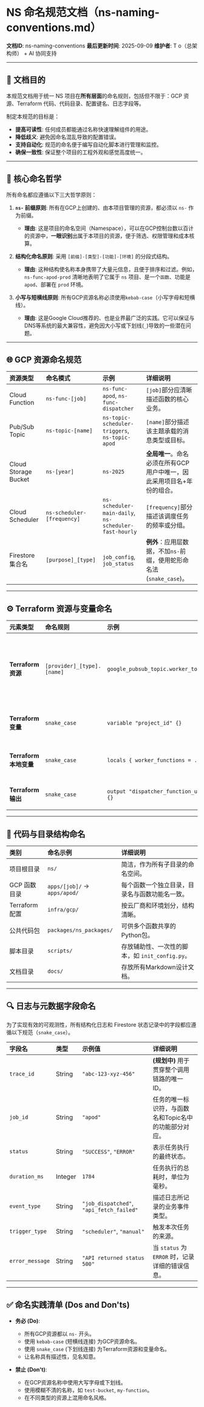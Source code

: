 # NS 命名规范文档（ns-naming-conventions.md）

**文档ID**: ns-naming-conventions
**最后更新时间**: 2025-09-09
**维护者**: T o（总架构师） + AI 协同支持

---

## 🎯 文档目的

本规范文档用于统一 NS 项目在**所有层面**的命名规则，包括但不限于：GCP 资源、Terraform 代码、代码目录、配置键名、日志字段等。

制定本规范的目标是：
* **提高可读性**: 任何成员都能通过名称快速理解组件的用途。
* **降低歧义**: 避免因命名混乱导致的配置错误。
* **支持自动化**: 规范的命名便于编写自动化脚本进行管理和监控。
* **确保一致性**: 保证整个项目的工程外观和感觉高度统一。

---

## 🧠 核心命名哲学

所有命名都应遵循以下三大哲学原则：

1.  **`ns-` 前缀原则**: 所有在GCP上创建的、由本项目管理的资源，都必须以 `ns-` 作为前缀。
    * **理由**: 这是项目的命名空间（Namespace），可以在GCP控制台数以百计的资源中，**一眼识别**出属于本项目的资源，便于筛选、权限管理和成本核算。

2.  **结构化命名原则**: 采用 `[前缀]-[类型]-[功能]-[环境]` 的分段式结构。
    * **理由**: 这种结构使名称本身携带了大量元信息，且便于排序和过滤。例如，`ns-func-apod-prod` 清晰地表明了它属于 `ns` 项目、是一个`函数`、功能是 `apod`、部署在 `prod` 环境。

3.  **小写与短横线原则**: 所有GCP资源名称必须使用`kebab-case`（小写字母和短横线）。
    * **理由**: 这是Google Cloud推荐的、也是业界最广泛的实践。它可以保证与DNS等系统的最大兼容性，避免因大小写或下划线(`_`)导致的一些潜在问题。

---

## 🌐 GCP 资源命名规范

| 资源类型 | 命名模式 | 示例 | 详细说明 |
| :--- | :--- | :--- | :--- |
| Cloud Function | `ns-func-[job]` | `ns-func-apod`, `ns-func-dispatcher` | `[job]`部分应清晰描述函数的核心业务。 |
| Pub/Sub Topic | `ns-topic-[name]` | `ns-topic-scheduler-triggers`, `ns-topic-apod` | `[name]`部分描述该主题承载的消息类型或目标。 |
| Cloud Storage Bucket| `ns-[year]` | `ns-2025` | **全局唯一**。命名必须在所有GCP用户中唯一，因此采用项目名+年份的组合。 |
| Cloud Scheduler | `ns-scheduler-[frequency]`| `ns-scheduler-main-daily`, `ns-scheduler-fast-hourly` | `[frequency]`部分描述该调度任务的频率或分组。|
| Firestore 集合名 | `[purpose]_[type]`| `job_config`, `job_status` | **例外**：应用层数据，不加`ns-`前缀，使用蛇形命名法(`snake_case`)。 |

---

## ⚙️ Terraform 资源与变量命名

| 元素类型 | 命名规则 | 示例 | 详细说明 |
| :--- | :--- | :--- | :--- |
| **Terraform 资源** | `[provider]_[type].[name]` | `google_pubsub_topic.worker_topics` | 遵循 `snake_case`。`[name]`应能体现其逻辑作用，例如`worker_topics`代表一组工作主题。|
| **Terraform 变量** | `snake_case` | `variable "project_id" {}` | 所有在 `variables.tf` 中定义的变量。|
| **Terraform 本地变量**| `snake_case` | `locals { worker_functions = ... }` | 所有在 `locals.tf` 中定义的本地变量。|
| **Terraform 输出** | `snake_case` | `output "dispatcher_function_uri" {}` | 所有在 `outputs.tf` 中定义的输出。|

---

## 📄 代码与目录结构命名

| 类别 | 命名示例 | 详细说明 |
| :--- | :--- | :--- |
| 项目根目录 | `ns/` | 简洁，作为所有子目录的命名空间。 |
| GCP 函数目录 | `apps/[job]/` → `apps/apod/` | 每个函数一个独立目录，目录名与函数功能名一致。 |
| Terraform 配置 | `infra/gcp/` | 按云厂商和环境划分，结构清晰。 |
| 公共代码包 | `packages/ns_packages/` | 可供多个函数共享的Python包。 |
| 脚本目录 | `scripts/` | 存放辅助性、一次性的脚本，如 `init_config.py`。 |
| 文档目录 | `docs/` | 存放所有Markdown设计文档。 |

---

## 🔍 日志与元数据字段命名

为了实现有效的可观测性，所有结构化日志和 Firestore 状态记录中的字段都应遵循以下规范（`snake_case`）。

| 字段名 | 类型 | 示例值 | 详细说明 |
| :--- | :--- | :--- | :--- |
| `trace_id` | String | `"abc-123-xyz-456"` | **(规划中)** 用于贯穿整个调用链路的唯一ID。 |
| `job_id` | String | `"apod"` | 任务的唯一标识符，与函数名和Topic名中的功能部分对应。|
| `status` | String | `"SUCCESS"`, `"ERROR"` | 表示任务执行的最终状态。 |
| `duration_ms` | Integer| `1784` | 任务执行的总耗时，单位为毫秒。 |
| `event_type` | String | `"job_dispatched"`, `"api_fetch_failed"` | 描述日志所记录的业务事件类型。 |
| `trigger_type` | String | `"scheduler"`, `"manual"` | 触发本次任务的来源。 |
| `error_message`| String | `"API returned status 500"` | 当 `status` 为 `ERROR` 时，记录详细的错误信息。|

---

## ✅ 命名实践清单 (Dos and Don'ts)

-   **务必 (Do)**:
    -   所有GCP资源都以 `ns-` 开头。
    -   使用 `kebab-case` (短横线连接) 为GCP资源命名。
    -   使用 `snake_case` (下划线连接) 为Terraform资源和变量命名。
    -   让名称具有描述性，见名知意。

-   **禁止 (Don't)**:
    -   在GCP资源名称中使用大写字母或下划线。
    -   使用模糊不清的名称，如 `test-bucket`, `my-function`。
    -   在不同类型的资源上混用命名风格。